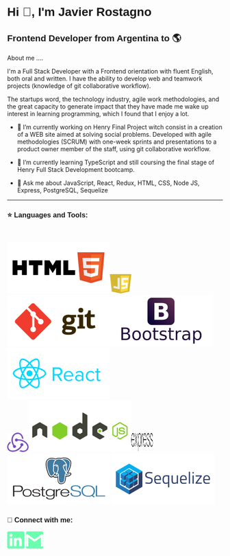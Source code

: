 <h1 style=" font-family:Tahoma, Verdana, sans-serif;">Hi 👋, I'm Javier Rostagno</h1>

<h2 style="font-family:Tahoma, Verdana, sans-serif;">Frontend Developer from Argentina to 🌎</h2>

About me ....

I'm a Full Stack Developer with a Frontend orientation with fluent English, both oral and written. I have the ability to develop web and teamwork projects (knowledge of git collaborative workflow).

The startups word, the technology industry, agile work methodologies, and the great capacity to generate impact that they have made me wake up interest in learning programming, which I found that I enjoy a lot.

- 🔭 I’m currently working on Henry Final Project witch consist in a creation of a WEB site aimed at solving social problems. Developed with agile methodologies (SCRUM) with one-week sprints and presentations to a product owner member of the staff, using git collaborative workflow.

- 🌱 I’m currently learning TypeScript and still coursing the final stage of Henry Full Stack Development bootcamp.

- 💬 Ask me about JavaScript, React, Redux, HTML, CSS, Node JS, Express, PostgreSQL, Sequelize

<hr>

<h3 style=" font-family:Tahoma, Verdana, sans-serif;">⭐ Languages and Tools:</h3> <br>

<img src="./assets/html5.svg"><img src="./assets/javascript.svg" width="10%" height="45px"><img src="./assets/git.svg"><img src="./assets/boostrap.svg">
<img src="./assets/react.svg"><br><img src="./assets/redux.svg" width="10%" height="45px"><img src="./assets/node.svg"><img src="./assets/expressjs.svg" width="10%" height="45px"><img src="./assets/postgresql.svg"> <img src="./assets/sequelize.svg">
<br>

<h3 style="font-family:Tahoma, Verdana, sans-serif;">📎 Connect with me:</h3>

<a href="https://www.linkedin.com/in/javier-rostagno"><img src="./assets/linkedin-icon.png"  width="auto" height="40px" ></a>
<a href="mailto:javier.rostagno@gmail.com"><img src="./assets/gmail-icon green.png"  width="auto" height="40px" ></a>
